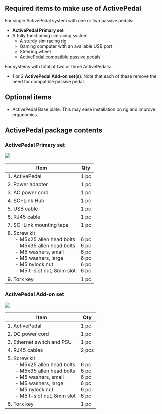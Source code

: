 ## Required items to make use of ActivePedal

For single ActivePedal system with one or two passive pedals:

* **ActivePedal Primary set**
* A fully functioning simracing system
	* A sturdy sim racing rig
	* Gaming computer with an available USB port
	* Steering wheel
	* [ActivePedal compatible passive pedals](Specifications.md#activepedal-tuner-compatible-passive-pedals)

For systems with total of two or three ActivePedals:

* 1 or 2 **ActivePedal Add-on set(s)**. Note that each of these remove the need for compatible passive pedal.

## Optional items

* ActivePedal Base plate. This may ease installation on rig and improve ergonomics.

## ActivePedal package contents

### ActivePedal Primary set

![](assets/whatsincluded%20primary%20set%20with%20balloons%20web.png)

| Item                     | Qty   |
| ------------------------ | ----- |
| 1. ActivePedal           | 1 pc  |
| 2.  Power adapter        | 1 pc  |
| 3.  AC power cord        | 1 pc |
| 4. SC-Link Hub           | 1 pc  |
| 5. USB cable             | 1 pc  |
| 6. RJ45 cable            | 1 pc  |
| 7. SC-Link mounting tape | 1 pc  |
| 8. Screw kit <br> &ensp; &ensp; - M5x25 allen head bolts <br> &ensp; &ensp; - M5x35 allen head bolts <br> &ensp; &ensp; - M5 washers, small <br> &ensp; &ensp; - M5 washers, large <br> &ensp; &ensp; - M5 nylock nut <br> &ensp; &ensp; - M5 t-slot nut, 8mm slot <br> | <br> 6 pc <br> 6 pc <br> 6 pc <br> 6 pc <br> 6 pc <br> 6 pc  |
| 9. Torx key             | 1 pc  |

### ActivePedal Add-on set

![](assets/whatsincluded%20addon%20set%20with%20balloons%20web.png)

| Item                       | Qty   |
| -------------------------- | ----- |
| 1. ActivePedal             | 1 pc  |
| 2. DC power cord           | 1 pc  |
| 3. Ethernet switch and PSU | 1 pc  |
| 4. RJ45 cables             | 2 pcs |
| 5. Screw kit <br> &ensp; &ensp; - M5x25 allen head bolts <br> &ensp; &ensp; - M5x35 allen head bolts <br> &ensp; &ensp; - M5 washers, small <br> &ensp; &ensp; - M5 washers, large <br> &ensp; &ensp; - M5 nylock nut <br> &ensp; &ensp; - M5 t-slot nut, 8mm slot <br> | <br> 6 pc <br> 6 pc <br> 6 pc <br> 6 pc <br> 6 pc <br> 6 pc  |
| 6. Torx key                | 1 pc  |
